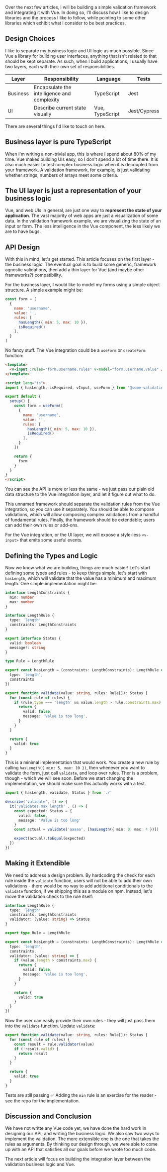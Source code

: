 Over the next few articles, I will be building a simple validation framework and integrating it with Vue. In doing so, I'll discuss how I like to design libraries and the process I like to follow, while pointing to some other libraries which exhibit what I consider to be best practices.

## Design Choices

I like to separate my business logic and UI logic as much possible. Since Vue a library for building user interfaces, anything that isn't related to that should be kept separate. As such, when I build applications, I usually have two layers, each with their own set of responsibilities.


Layer    | Responsibility                             | Language   | Tests
-------- | ------------------------------------------- | ---------- | -----
Business | Encapsulate the intelligence and complexity | TypeScript | Jest
UI | Describe current state visually | Vue, TypeScript | Jest/Cypress

There are several things I'd like to touch on here.

## Business layer is pure TypeScript

When I'm writing a non-trivial app, this is where I spend about 80% of my time. Vue makes building UIs easy, so I don't spend a lot of time there. It is also much easier to test complex business logic when it is decoupled from your framework. A validation framework, for example, is just validating whether strings, numbers of arrays meet some criteria.

## The UI layer is just a representation of your business logic

Vue, and web UIs in general, are just one way to **represent the state of your application**. The vast majority of web apps are just a visualization of some data. In the validation framework example, we are visualizing the state of an input or form. The less intelligence in the Vue component, the less likely we are to have bugs.

## API Design

With this in mind, let's get started. This article focuses on the first layer - the business logic. The eventual goal is to build some generic, framework agnostic validations, then add a thin layer for Vue (and maybe other frameworks?) compatibility.

For the business layer, I would like to model my forms using a simple object structure. A simple example might be:

```js
const form = [
  {
    name: 'username',
    value: '',
    rules: [
      hasLength({ min: 5, max: 10 }),
      isRequired()
    ],
  }
]
```

No fancy stuff. The Vue integration could be a `useForm` or `createForm` function:

```html
<template>
  <v-input :rules="form.username.rules" v-model="form.username.value" />
</template>

<script lang="ts">
import { hasLength, isRequired, vInput, useForm } from '@some-validation-package/vue'

export default {
  setup() {
    const form = useForm([
      {
        name: 'username',
        value: '',
        rules: [
          hasLength({ min: 5, max: 10 }),
          isRequired()
        ],
      }
    ])

    return {
      form
    }
  }
}
</script>
```

You can see the API is more or less the same - we just pass our plain old data structure to the Vue integration layer, and let it figure out what to do.

This unnamed framework should separate the validation rules from the Vue integration, so you can use it separately. You should be able to compose validations, which will allow composing complex validations from a handful of fundamental rules. Finally, the framework should be extendable; users can add their own rules or add-ons.

For the Vue integration, or the UI layer, we will expose a style-less `<v-input>` that emits some useful events.

## Defining the Types and Logic

Now we know what we are building, things are much easier! Let's start defining some types and rules - to keep things simple, let's start with `hasLength`, which will validate that the value has a minimum and maximum length. One simple implementation might be:

```ts
interface LengthConstraints {
  min: number
  max: number
}

interface LengthRule {
  type: 'length'
  constraints: LengthConstraints
}

export interface Status {
  valid: boolean
  message?: string
}

type Rule = LengthRule

export const hasLength = (constraints: LengthConstraints): LengthRule => ({
  type: 'length',
  constraints
})

export function validate(value: string, rules: Rule[]): Status {
  for (const rule of rules) {
    if (rule.type === 'length' && value.length > rule.constraints.max) {
      return {
        valid: false,
        message: 'Value is too long',
      }
    }
  }

  return {
    valid: true
  }
}
```

This is a minimal implementation that would work. You create a new rule by calling `hasLength({ min: 5, max: 10 })`, then whenever you want to validate the form, just call `validate`, and loop over rules. Ther is a problem, though - which we will see soon. Before we start changing the implementation, we should make sure this actually works with a test.

```ts
import { hasLength, validate, Status } from './'

describe('validate', () => {
  it('validates max length' , () => {
    const expected: Status = {
      valid: false,
      message: 'Value is too long'
    }
    const actual = validate('aaaaa', [hasLength({ min: 0, max: 4 })])

    expect(actual).toEqual(expected)
  })
})
```

## Making it Extendible

We need to address a design problem. By hardcoding the check for each rule inside the `validate` function, users will not be able to add their own validations - there would be no way to add additional conditionals to the `validate` function, if we shipping this as a module on npm. Instead, let's move the validation check to the rule itself:

```ts
interface LengthRule {
  type: 'length'
  constraints: LengthConstraints
  validator: (value: string) => Status
}

export type Rule = LengthRule

export const hasLength = (constraints: LengthConstraints): LengthRule => ({
  type: 'length',
  constraints,
  validator: (value: string) => {
    if (value.length > constraints.max) {
      return {
        valid: false,
        message: 'Value is too long',
      }
    }

    return {
      valid: true
    }
  }
})
```

Now the user can easily provide their own rules - they will just pass them into the `validate` function. Update `validate`:

```ts
export function validate(value: string, rules: Rule[]): Status {
  for (const rule of rules) {
    const result = rule.validator(value)
    if (!result.valid) {
      return result
    }
  }

  return {
    valid: true
  }
}
```

Tests are still passing ✅ Adding the `min` rule is an exercise for the reader - see the repo for the implementation.

## Discussion and Conclusion

We have not writte any Vue code yet, we have done the hard work in designing our API, and writing the business logic. We also saw two ways to implement the validation. The more extensible one is the one that takes the rules as arguments. By thinking our design through, we were able to come up with an API that satisfies all our goals before we wrote too much code.

The next article will focus on building the integration layer between the validation business logic and Vue.
